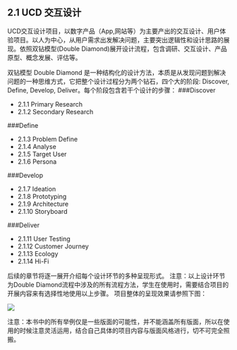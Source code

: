 ## 2.1 UCD 交互设计
UCD交互设计项目，以数字产品（App,网站等）为主要产出的交互设计、用户体验项目。以人为中心，从用户需求出发解决问题，主要突出逻辑性和设计思路的展现。依照双钻模型(Double Diamond)展开设计流程，包含调研、交互设计、产品原型、概念发展、评估等。

双钻模型 Double Diamond 是一种结构化的设计方法，本质是从发现问题到解决问题的一种思维方式，它把整个设计过程分为两个钻石，四个大的阶段: Discover, Define, Develop, Deliver。每个阶段包含若干个设计的步骤：
###Discover
* 2.1.1 Primary Research
* 2.1.2 Secondary Research

###Define
* 2.1.3 Problem Define
* 2.1.4 Analyse
* 2.1.5 Target User
* 2.1.6 Persona

###Develop
* 2.1.7 Ideation
* 2.1.8 Prototyping
* 2.1.9 Architecture
* 2.1.10 Storyboard

###Deliver
* 2.1.11 User Testing
* 2.1.12 Customer Journey
* 2.1.13 Ecology
* 2.1.14 Hi-Fi

后续的章节将逐一展开介绍每个设计环节的多种呈现形式。
注意：以上设计环节为Double Diamond流程中涉及的所有流程方法，学生在使用时，需要结合项目的开展内容来有选择性地使用以上步骤。
项目整体的呈现效果请参照下图：

![](http://kitpic.makebi.net/2021/ixd_ucd.jpg)


注意：本书中的所有举例仅是一些版面的可能性，并不能涵盖所有版面，所以在使用的时候注意灵活运用，结合自己具体的项目内容与版面风格进行，切不可完全照搬。
